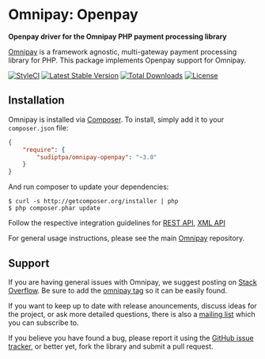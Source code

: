 # Omnipay: Openpay

**Openpay driver for the Omnipay PHP payment processing library**

[Omnipay](https://github.com/thephpleague/omnipay) is a framework agnostic, multi-gateway payment
processing library for PHP. This package implements Openpay support for Omnipay.

[![StyleCI](https://github.styleci.io/repos/173117409/shield?branch=master&style=flat)](https://github.styleci.io/repos/173117409)
[![Latest Stable Version](https://poser.pugx.org/sudiptpa/omnipay-openpay/v/stable)](https://packagist.org/packages/sudiptpa/omnipay-openpay)
[![Total Downloads](https://poser.pugx.org/sudiptpa/omnipay-openpay/downloads)](https://packagist.org/packages/sudiptpa/omnipay-openpay)
[![License](https://poser.pugx.org/sudiptpa/omnipay-openpay/license)](https://packagist.org/packages/sudiptpa/omnipay-openpay)

## Installation

Omnipay is installed via [Composer](http://getcomposer.org/). To install, simply add it
to your `composer.json` file:

```json
{
    "require": {
        "sudiptpa/omnipay-openpay": "~3.0"
    }
}
```

And run composer to update your dependencies:

    $ curl -s http://getcomposer.org/installer | php
    $ php composer.phar update


Follow the respective integration guidelines for [REST API](https://github.com/sudiptpa/openpay/blob/master/OPENPAY_REST.md), [XML API](https://github.com/sudiptpa/openpay/blob/master/OPENPAY_XML.md)

For general usage instructions, please see the main [Omnipay](https://github.com/thephpleague/omnipay)
repository.

## Support

If you are having general issues with Omnipay, we suggest posting on
[Stack Overflow](http://stackoverflow.com/). Be sure to add the
[omnipay tag](http://stackoverflow.com/questions/tagged/omnipay) so it can be easily found.

If you want to keep up to date with release anouncements, discuss ideas for the project,
or ask more detailed questions, there is also a [mailing list](https://groups.google.com/forum/#!forum/omnipay) which
you can subscribe to.

If you believe you have found a bug, please report it using the [GitHub issue tracker](https://github.com/sudiptpa/openpay/issues),
or better yet, fork the library and submit a pull request.
